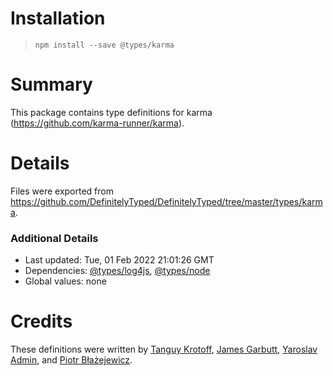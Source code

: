 # Installation
> `npm install --save @types/karma`

# Summary
This package contains type definitions for karma (https://github.com/karma-runner/karma).

# Details
Files were exported from https://github.com/DefinitelyTyped/DefinitelyTyped/tree/master/types/karma.

### Additional Details
 * Last updated: Tue, 01 Feb 2022 21:01:26 GMT
 * Dependencies: [@types/log4js](https://npmjs.com/package/@types/log4js), [@types/node](https://npmjs.com/package/@types/node)
 * Global values: none

# Credits
These definitions were written by [Tanguy Krotoff](https://github.com/tkrotoff), [James Garbutt](https://github.com/43081j), [Yaroslav Admin](https://github.com/devoto13), and [Piotr Błażejewicz](https://github.com/peterblazejewicz).

